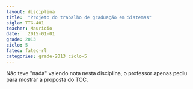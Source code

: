 ```yaml
---
layout: disciplina
title:  "Projeto do trabalho de graduação em Sistemas"
sigla: TTG-401
teacher: Mauricio
date:   2015-01-01
grade: 2013
ciclo: 5
fatec: fatec-rl
categories: grade-2013 ciclo-5
---
```


<div class="alert alert-info">Não teve "nada" valendo nota nesta disciplina, o professor apenas pediu para mostrar a proposta do TCC.</div>
